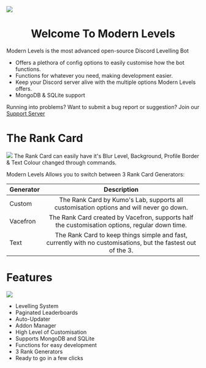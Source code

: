 ![](https://cdn.discordapp.com/attachments/831180817064656907/958877659629248512/Modern_Levels.png)
<p align="center">
  <a href="https://discord.gg/E56eZdNjK4%22%3E
    <img src="https://discordapp.com/api/guilds/809362745354354688/widget.png?style=shield" alt="Discord Server">
  </a><h1 align="center">Welcome To Modern Levels</h1>
      </p>
                        
Modern Levels is the most advanced open-source Discord Levelling Bot
<ul>
<li>Offers a plethora of config options to easily customise how the bot functions.</li>
<li>Functions for whatever you need, making development easier.</li>
<li>Keep your Discord server alive with the multiple options Modern Levels offers.</li>
<li>MongoDB & SQLite support
</ul>


Running into problems? Want to submit a bug report or suggestion? Join our [Support Server](https://discord.gg/E56eZdNjK4)


# The Rank Card
![](https://media.discordapp.net/attachments/831180817064656907/958884572270067803/Modern_Levels_1.png?width=998&height=285)
The Rank Card can easily have it's Blur Level, Background, Profile Border & Text Colour changed through commands.
            
Modern Levels Allows you to switch between 3 Rank Card Generators:
            
| Generator        | Description           |
| ------------- |:-------------:|
| Custom      | The Rank Card by Kumo's Lab, supports all customisation options and will never go down. |
| Vacefron      | The Rank Card created by Vacefron, supports half the customisation options, regular down time.      |
| Text | The Rank Card to keep things simple and fast, currently with no customisations, but the fastest out of the 3.      |


# Features
![](https://media.discordapp.net/attachments/831180817064656907/958887123900067910/Modern_Levels_4.png?width=998&height=285)
<ul>
    <li>Levelling System</li>
    <li>Paginated Leaderboards</li>
    <li>Auto-Updater</li>
    <li>Addon Manager</li>
    <li>High Level of Customisation</li>
    <li>Supports MongoDB and SQLite</li>
    <li>Functions for easy development</li>
    <li>3 Rank Generators</li>
    <li>Ready to go in a few clicks</li>
</ul>
